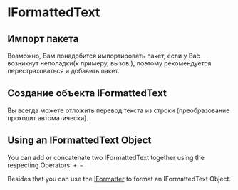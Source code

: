 # IFormattedText

## Импорт пакета

Возможно, Вам понадобится импортировать пакет, если у Вас возникнут неполадки(к примеру, вызов ), поэтому рекомендуется перестраховаться и добавить пакет.</p> 

## Создание объекта IFormattedText

Вы всегда можете отложить перевод текста из строки (преобразование проходит автоматически).

## Using an IFormattedText Object

You can add or concatenate two IFormattedText together using the respecting Operators: `+ ~`

Besides that you can use the [IFormatter](/Vanilla/Utils/IFormatter/) to format an IFormattedText Object.